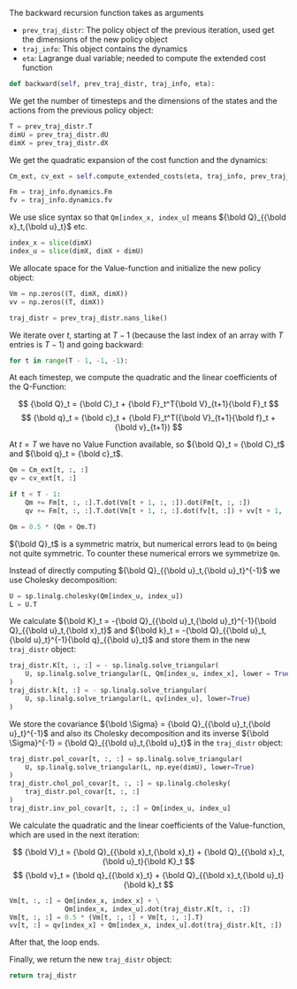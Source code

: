 The backward recursion function takes as arguments
+ `prev_traj_distr`: The policy object of the previous iteration, used get the dimensions of the new policy object
+ `traj_info`: This object contains the dynamics
+ `eta`: Lagrange dual variable; needed to compute the extended cost function

```python
def backward(self, prev_traj_distr, traj_info, eta):
```

We get the number of timesteps and the dimensions of the states and the actions from the previous policy object:

```python
T = prev_traj_distr.T
dimU = prev_traj_distr.dU
dimX = prev_traj_distr.dX
```

We get the quadratic expansion of the cost function and the dynamics:

```python
Cm_ext, cv_ext = self.compute_extended_costs(eta, traj_info, prev_traj_distr)

Fm = traj_info.dynamics.Fm
fv = traj_info.dynamics.fv
```

We use slice syntax so that `Qm[index_x, index_u]` means ${\bold Q}_{{\bold x}_t,{\bold u}_t}$ etc.

```python
index_x = slice(dimX)
index_u = slice(dimX, dimX + dimU)
```

We allocate space for the Value-function and initialize the new policy object:

```python
Vm = np.zeros((T, dimX, dimX))
vv = np.zeros((T, dimX))

traj_distr = prev_traj_distr.nans_like()
```

We iterate over $t$, starting at $T - 1$ (because the last index of an array with $T$ entries is $T - 1$) and going backward:

```python
for t in range(T - 1, -1, -1):
```

At each timestep, we compute the quadratic and the linear coefficients of the Q-Function:

$$ {\bold Q}_t = {\bold C}_t + {\bold F}_t^T{\bold V}_{t+1}{\bold F}_t $$
$$ {\bold q}_t = {\bold c}_t + {\bold F}_t^T({\bold V}_{t+1}{\bold f}_t + {\bold v}_{t+1}) $$

At $t = T$ we have no Value Function available, so ${\bold Q}_t = {\bold C}_t$ and ${\bold q}_t = {\bold c}_t$.

```python
Qm = Cm_ext[t, :, :]
qv = cv_ext[t, :]

if t < T - 1:
    Qm += Fm[t, :, :].T.dot(Vm[t + 1, :, :]).dot(Fm[t, :, :])
    qv += Fm[t, :, :].T.dot(Vm[t + 1, :, :].dot(fv[t, :]) + vv[t + 1, :])

Qm = 0.5 * (Qm + Qm.T)
```

${\bold Q}_t$ is a symmetric matrix, but numerical errors lead to `Qm` being not quite symmetric. To counter these numerical errors we symmetrize `Qm`.

Instead of directly computing ${\bold Q}_{{\bold u}_t,{\bold u}_t}^{-1}$ we use Cholesky decomposition:

```python
U = sp.linalg.cholesky(Qm[index_u, index_u])
L = U.T
```

We calculate ${\bold K}_t = -{\bold Q}_{{\bold u}_t,{\bold u}_t}^{-1}{\bold Q}_{{\bold u}_t,{\bold x}_t}$ and ${\bold k}_t = -{\bold Q}_{{\bold u}_t,{\bold u}_t}^{-1}{\bold q}_{{\bold u}_t}$ and store them in the new `traj_distr` object:

```python
traj_distr.K[t, :, :] = - sp.linalg.solve_triangular(
    U, sp.linalg.solve_triangular(L, Qm[index_u, index_x], lower = True)
)
traj_distr.k[t, :] = - sp.linalg.solve_triangular(
    U, sp.linalg.solve_triangular(L, qv[index_u], lower=True)
)
```

We store the covariance ${\bold \Sigma} = {\bold Q}_{{\bold u}_t,{\bold u}_t}^{-1}$ and also its Cholesky decomposition and its inverse ${\bold \Sigma}^{-1} = {\bold Q}_{{\bold u}_t,{\bold u}_t}$ in the `traj_distr` object:

```python
traj_distr.pol_covar[t, :, :] = sp.linalg.solve_triangular(
    U, sp.linalg.solve_triangular(L, np.eye(dimU), lower=True)
)
traj_distr.chol_pol_covar[t, :, :] = sp.linalg.cholesky(
    traj_distr.pol_covar[t, :, :]
)
traj_distr.inv_pol_covar[t, :, :] = Qm[index_u, index_u]
```

We calculate the quadratic and the linear coefficients of the Value-function, which are used in the next iteration:

$$ {\bold V}_t = {\bold Q}_{{\bold x}_t,{\bold x}_t} + {\bold Q}_{{\bold x}_t,{\bold u}_t}{\bold K}_t $$
$$ {\bold v}_t = {\bold q}_{{\bold x}_t} + {\bold Q}_{{\bold x}_t,{\bold u}_t}{\bold k}_t $$

```python
Vm[t, :, :] = Qm[index_x, index_x] + \
              Qm[index_x, index_u].dot(traj_distr.K[t, :, :])
Vm[t, :, :] = 0.5 * (Vm[t, :, :] + Vm[t, :, :].T)
vv[t, :] = qv[index_x] + Qm[index_x, index_u].dot(traj_distr.k[t, :])
```

After that, the loop ends.

Finally, we return the new `traj_distr` object:

```python
return traj_distr
```